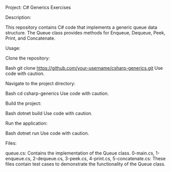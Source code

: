 Project: C# Generics Exercises

Description:

This repository contains C# code that implements a generic queue data structure. The Queue<T> class provides methods for Enqueue, Dequeue, Peek, Print, and Concatenate.

Usage:

Clone the repository:

Bash
git clone https://github.com/your-username/csharp-generics.git
Use code with caution.

Navigate to the project directory:

Bash
cd csharp-generics
Use code with caution.

Build the project:

Bash
dotnet build
Use code with caution.

Run the application:

Bash
dotnet run
Use code with caution.

Files:

queue.cs: Contains the implementation of the Queue<T> class.
0-main.cs, 1-enqueue.cs, 2-dequeue.cs, 3-peek.cs, 4-print.cs, 5-concatenate.cs: These files contain test cases to demonstrate the functionality of the Queue<T> class.